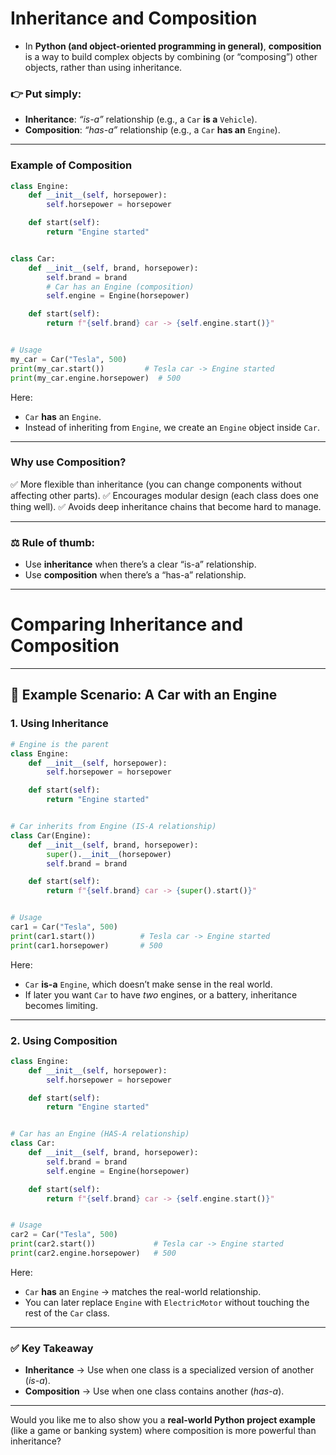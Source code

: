 # Inheritance and Composition
- In **Python (and object-oriented programming in general)**, **composition** is a way to build complex objects by combining (or “composing”) other objects, rather than using inheritance.

### 👉 Put simply:

* **Inheritance**: *“is-a”* relationship (e.g., a `Car` **is a** `Vehicle`).
* **Composition**: *“has-a”* relationship (e.g., a `Car` **has an** `Engine`).

---

### Example of Composition

```python
class Engine:
    def __init__(self, horsepower):
        self.horsepower = horsepower

    def start(self):
        return "Engine started"


class Car:
    def __init__(self, brand, horsepower):
        self.brand = brand
        # Car has an Engine (composition)
        self.engine = Engine(horsepower)

    def start(self):
        return f"{self.brand} car -> {self.engine.start()}"


# Usage
my_car = Car("Tesla", 500)
print(my_car.start())         # Tesla car -> Engine started
print(my_car.engine.horsepower)  # 500
```

Here:

* `Car` **has** an `Engine`.
* Instead of inheriting from `Engine`, we create an `Engine` object inside `Car`.

---

### Why use Composition?

✅ More flexible than inheritance (you can change components without affecting other parts).
✅ Encourages modular design (each class does one thing well).
✅ Avoids deep inheritance chains that become hard to manage.

---

### ⚖️ Rule of thumb:

* Use **inheritance** when there’s a clear “is-a” relationship.
* Use **composition** when there’s a “has-a” relationship.

---

# Comparing Inheritance and Composition

---

## 🚗 Example Scenario: A Car with an Engine

### 1. Using **Inheritance**

```python
# Engine is the parent
class Engine:
    def __init__(self, horsepower):
        self.horsepower = horsepower

    def start(self):
        return "Engine started"


# Car inherits from Engine (IS-A relationship)
class Car(Engine):
    def __init__(self, brand, horsepower):
        super().__init__(horsepower)
        self.brand = brand

    def start(self):
        return f"{self.brand} car -> {super().start()}"


# Usage
car1 = Car("Tesla", 500)
print(car1.start())          # Tesla car -> Engine started
print(car1.horsepower)       # 500
```

Here:

* `Car` **is-a** `Engine`, which doesn’t make sense in the real world.
* If later you want `Car` to have *two* engines, or a battery, inheritance becomes limiting.

---

### 2. Using **Composition**

```python
class Engine:
    def __init__(self, horsepower):
        self.horsepower = horsepower

    def start(self):
        return "Engine started"


# Car has an Engine (HAS-A relationship)
class Car:
    def __init__(self, brand, horsepower):
        self.brand = brand
        self.engine = Engine(horsepower)

    def start(self):
        return f"{self.brand} car -> {self.engine.start()}"


# Usage
car2 = Car("Tesla", 500)
print(car2.start())             # Tesla car -> Engine started
print(car2.engine.horsepower)   # 500
```

Here:

* `Car` **has** an `Engine` → matches the real-world relationship.
* You can later replace `Engine` with `ElectricMotor` without touching the rest of the `Car` class.

---

### ✅ Key Takeaway

* **Inheritance** → Use when one class is a specialized version of another (*is-a*).
* **Composition** → Use when one class contains another (*has-a*).

---

Would you like me to also show you a **real-world Python project example** (like a game or banking system) where composition is more powerful than inheritance?
